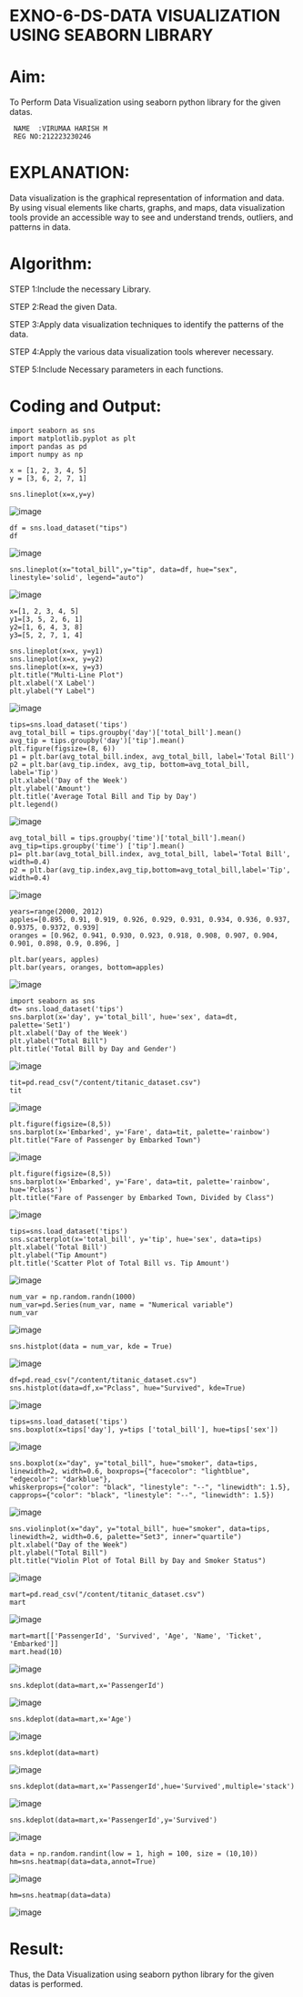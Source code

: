 # EXNO-6-DS-DATA VISUALIZATION USING SEABORN LIBRARY

# Aim:
  To Perform Data Visualization using seaborn python library for the given datas.
```
 NAME  :VIRUMAA HARISH M
 REG NO:212223230246
```

# EXPLANATION:
Data visualization is the graphical representation of information and data. By using visual elements like charts, graphs, and maps, data visualization tools provide an accessible way to see and understand trends, outliers, and patterns in data.

# Algorithm:
STEP 1:Include the necessary Library.

STEP 2:Read the given Data.

STEP 3:Apply data visualization techniques to identify the patterns of the data.

STEP 4:Apply the various data visualization tools wherever necessary.

STEP 5:Include Necessary parameters in each functions.

# Coding and Output:


```
import seaborn as sns
import matplotlib.pyplot as plt
import pandas as pd
import numpy as np
```
```
x = [1, 2, 3, 4, 5]
y = [3, 6, 2, 7, 1]
```
```
sns.lineplot(x=x,y=y)
```
![image](https://github.com/user-attachments/assets/60ce6550-1be0-4656-b1d6-268b0fdc2259)
```
df = sns.load_dataset("tips")
df
```
![image](https://github.com/user-attachments/assets/acce0de5-33e5-4292-848f-35187f1b20f8)
```
sns.lineplot(x="total_bill",y="tip", data=df, hue="sex", linestyle='solid', legend="auto")
```
![image](https://github.com/user-attachments/assets/0f134e0e-400e-4793-be18-615d6c8f21ab)
```
x=[1, 2, 3, 4, 5]
y1=[3, 5, 2, 6, 1]
y2=[1, 6, 4, 3, 8]
y3=[5, 2, 7, 1, 4]
```
```
sns.lineplot(x=x, y=y1)
sns.lineplot(x=x, y=y2)
sns.lineplot(x=x, y=y3)
plt.title("Multi-Line Plot")
plt.xlabel('X Label')
plt.ylabel("Y Label")
```
![image](https://github.com/user-attachments/assets/4ce39332-89b4-4fd2-a46a-0d2215addf14)
```
tips=sns.load_dataset('tips')
avg_total_bill = tips.groupby('day')['total_bill'].mean()
avg_tip = tips.groupby('day')['tip'].mean()
plt.figure(figsize=(8, 6))
p1 = plt.bar(avg_total_bill.index, avg_total_bill, label='Total Bill')
p2 = plt.bar(avg_tip.index, avg_tip, bottom=avg_total_bill, label='Tip')
plt.xlabel('Day of the Week')
plt.ylabel('Amount')
plt.title('Average Total Bill and Tip by Day')
plt.legend()
```
![image](https://github.com/user-attachments/assets/d5766f53-0587-4314-accd-d6881a6700e1)

```
avg_total_bill = tips.groupby('time')['total_bill'].mean()
avg_tip=tips.groupby('time') ['tip'].mean()
p1= plt.bar(avg_total_bill.index, avg_total_bill, label='Total Bill', width=0.4)
p2 = plt.bar(avg_tip.index,avg_tip,bottom=avg_total_bill,label='Tip', width=0.4)
```
![image](https://github.com/user-attachments/assets/d8f5b8fa-1448-4cd9-8d9d-7584f3730d5c)
```
years=range(2000, 2012)
apples=[0.895, 0.91, 0.919, 0.926, 0.929, 0.931, 0.934, 0.936, 0.937, 0.9375, 0.9372, 0.939]
oranges = [0.962, 0.941, 0.930, 0.923, 0.918, 0.908, 0.907, 0.904, 0.901, 0.898, 0.9, 0.896, ]
```
```
plt.bar(years, apples)
plt.bar(years, oranges, bottom=apples)
```
![image](https://github.com/user-attachments/assets/2326027f-7a5b-4ca7-b052-526d3bd9f855)
```
import seaborn as sns
dt= sns.load_dataset('tips')
sns.barplot(x='day', y='total_bill', hue='sex', data=dt, palette='Set1')
plt.xlabel('Day of the Week')
plt.ylabel("Total Bill")
plt.title('Total Bill by Day and Gender')
```
![image](https://github.com/user-attachments/assets/7cd597f3-03af-4397-9b96-a5ffacf46c47)
```
tit=pd.read_csv("/content/titanic_dataset.csv")
tit
```
![image](https://github.com/user-attachments/assets/0fbc0797-7d58-4017-965e-c4bcd369cc55)
```
plt.figure(figsize=(8,5))
sns.barplot(x='Embarked', y='Fare', data=tit, palette='rainbow')
plt.title("Fare of Passenger by Embarked Town")
```
![image](https://github.com/user-attachments/assets/11e7403b-6b02-4c2a-be0b-60d0075fd829)
```
plt.figure(figsize=(8,5))
sns.barplot(x='Embarked', y='Fare', data=tit, palette='rainbow', hue='Pclass')
plt.title("Fare of Passenger by Embarked Town, Divided by Class")
```
![image](https://github.com/user-attachments/assets/2540b61b-20c6-498d-a8b5-6f8c85653dc0)
```
tips=sns.load_dataset('tips')
sns.scatterplot(x='total_bill', y='tip', hue='sex', data=tips)
plt.xlabel('Total Bill')
plt.ylabel("Tip Amount")
plt.title('Scatter Plot of Total Bill vs. Tip Amount')
```
![image](https://github.com/user-attachments/assets/c1f2ac5c-0da1-4139-9e39-d0c0a7af6504)
```
num_var = np.random.randn(1000)
num_var=pd.Series(num_var, name = "Numerical variable")
num_var
```
![image](https://github.com/user-attachments/assets/cf3bd2dc-5e47-4c49-86bf-1b73fcaa2d50)
```
sns.histplot(data = num_var, kde = True)
```
![image](https://github.com/user-attachments/assets/4e75f84d-a9bd-4b2b-ad01-8d4948161eb8)
```
df=pd.read_csv("/content/titanic_dataset.csv")
sns.histplot(data=df,x="Pclass", hue="Survived", kde=True)
```
![image](https://github.com/user-attachments/assets/0ce827f1-2ac0-4435-94bd-3f98d4e33200)
```
tips=sns.load_dataset('tips')
sns.boxplot(x=tips['day'], y=tips ['total_bill'], hue=tips['sex'])
```
![image](https://github.com/user-attachments/assets/33dd6619-a4bb-493e-9651-9aca6a22b0f9)
```
sns.boxplot(x="day", y="total_bill", hue="smoker", data=tips, linewidth=2, width=0.6, boxprops={"facecolor": "lightblue", "edgecolor": "darkblue"},
whiskerprops={"color": "black", "linestyle": "--", "linewidth": 1.5}, capprops={"color": "black", "linestyle": "--", "linewidth": 1.5})
```
![image](https://github.com/user-attachments/assets/b3731e8c-0b2f-4c81-b1cd-7aac2eeba07e)
```
sns.violinplot(x="day", y="total_bill", hue="smoker", data=tips, linewidth=2, width=0.6, palette="Set3", inner="quartile")
plt.xlabel("Day of the Week")
plt.ylabel("Total Bill")
plt.title("Violin Plot of Total Bill by Day and Smoker Status")
```
![image](https://github.com/user-attachments/assets/61f319b7-01c7-40a3-a20f-590e3605f972)
```
mart=pd.read_csv("/content/titanic_dataset.csv")
mart
```
![image](https://github.com/user-attachments/assets/0a15bda3-e270-404b-93a4-7cb938d1b14c)
```
mart=mart[['PassengerId', 'Survived', 'Age', 'Name', 'Ticket', 'Embarked']]
mart.head(10)
```
![image](https://github.com/user-attachments/assets/6d848db8-f8a4-43ba-8cdc-83cfb0d238c9)
```
sns.kdeplot(data=mart,x='PassengerId')
```
![image](https://github.com/user-attachments/assets/e513b316-0340-4370-b443-840ad8b6a7d6)
```
sns.kdeplot(data=mart,x='Age')
```
![image](https://github.com/user-attachments/assets/a4efba29-41c7-4a45-afc5-19aa496348ba)
```
sns.kdeplot(data=mart)
```
![image](https://github.com/user-attachments/assets/8a49b754-9ec6-4120-bb96-474c175101be)
```
sns.kdeplot(data=mart,x='PassengerId',hue='Survived',multiple='stack')
```
![image](https://github.com/user-attachments/assets/aabb30c5-9241-44d1-aaa3-6e73c9493b78)
```
sns.kdeplot(data=mart,x='PassengerId',y='Survived')
```
![image](https://github.com/user-attachments/assets/5ac2d4b5-6c0a-4694-9e02-1162089f98fe)
```
data = np.random.randint(low = 1, high = 100, size = (10,10))
hm=sns.heatmap(data=data,annot=True)
```
![image](https://github.com/user-attachments/assets/375f68f3-a2a6-4e7f-a34a-14ef6e46a830)
```
hm=sns.heatmap(data=data)
```
![image](https://github.com/user-attachments/assets/e2e38601-0533-4bf0-936e-59041c7a24a4)


# Result:
 Thus, the Data Visualization using seaborn python library for the given datas is performed.
